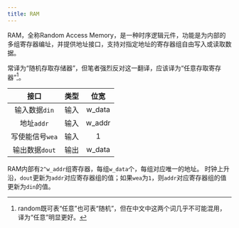 ```yaml
---
title: RAM
---
```


RAM，全称Random Access Memory，是一种时序逻辑元件，功能是为内部的多组寄存器编址，并提供地址接口，支持对指定地址的寄存器组自由写入或读取数据。

常译为“随机存取存储器”，但笔者强烈反对这一翻译，应该译为“任意存取寄存器”[^1]。

|接口|类型|位宽|
|:-:|:-:|:-:|
|输入数据`din`|输入|w_data|
|地址`addr`|输入|w_addr|
|写使能信号`wea`|输入|1|
|输出数据`dout`|输出|w_data|

RAM内部有`2^w_addr`组寄存器，每组`w_data`个，每组对应唯一的地址。
时钟上升沿，`dout`更新为`addr`对应寄存器组的值；如果`wea`为`1`，则`addr`对应寄存器组的值更新为`din`的值。



[^1]:random既可表“任意”也可表“随机”，但在中文中这两个词几乎不可能混用，译为“任意”明显更好。
